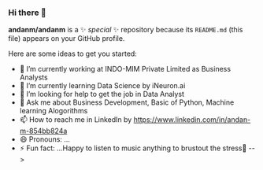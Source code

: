 ### Hi there 👋


**andanm/andanm** is a ✨ _special_ ✨ repository because its `README.md` (this file) appears on your GitHub profile.

Here are some ideas to get you started:

- 🔭 I’m currently working at INDO-MIM Private Limited as Business Analysts
- 🌱 I’m currently learning Data Science by iNeuron.ai
- 🤔 I’m looking for help to get the job in Data Analyst 
- 💬 Ask me about Business Development, Basic of Python, Machine learning Alogorithms
- 📫 How to reach me in LinkedIn by https://www.linkedin.com/in/andan-m-854bb824a
- 😄 Pronouns: ...
- ⚡ Fun fact: ...Happy to listen to music anything to brustout the stress😬
-->

